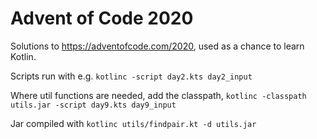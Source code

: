 # Advent of Code 2020

Solutions to https://adventofcode.com/2020, used as a chance to learn Kotlin.

Scripts run with e.g. `kotlinc -script day2.kts day2_input`

Where util functions are needed, add the classpath, `kotlinc -classpath utils.jar -script day9.kts day9_input`

Jar compiled with `kotlinc utils/findpair.kt -d utils.jar`

